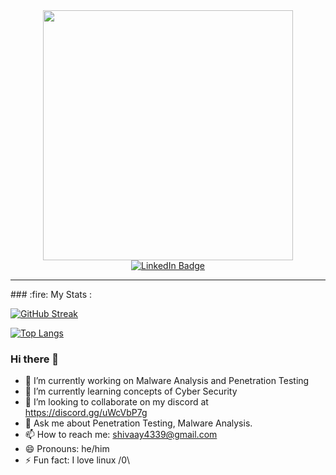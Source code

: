 
<div id="header" align="center">
<img src="https://media.giphy.com/media/axnFGXT6MzvgY/giphy.gif" width="400"/>
</div>
<div id="badges" align="center">
  <a href="https://www.linkedin.com/in/harsh-sharma-9912a21a2/">
    <img src="https://img.shields.io/badge/LinkedIn-blue?style=for-the-badge&logo=linkedin&logoColor=white" alt="LinkedIn Badge"/>
  </a>
</div>
<hr>
### :fire: My Stats :

[![GitHub Streak](http://github-readme-streak-stats.herokuapp.com?user=shivaay108&theme=dark&background=000000)](https://git.io/streak-stats)


[![Top Langs](https://github-readme-stats.vercel.app/api/top-langs/?username=shivaay108&layout=compact&theme=vision-friendly-dark)](https://github.com/anuraghazra/github-readme-stats)
### Hi there 👋

<!--
**shivaay108/shivaay108** is a ✨ _special_ ✨ repository because its `README.md` (this file) appears on your GitHub profile.
-->

- 🔭 I’m currently working on Malware Analysis and Penetration Testing 
- 🌱 I’m currently learning concepts of Cyber Security
- 👯 I’m looking to collaborate on my discord at https://discord.gg/uWcVbP7g
- 💬 Ask me about Penetration Testing, Malware Analysis.
- 📫 How to reach me: shivaay4339@gmail.com
- 😄 Pronouns: he/him
- ⚡ Fun fact: I love linux /0\
